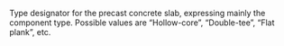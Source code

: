Type designator for the precast concrete slab, expressing mainly the component type. Possible values are “Hollow-core”, “Double-tee”, “Flat plank”, etc.